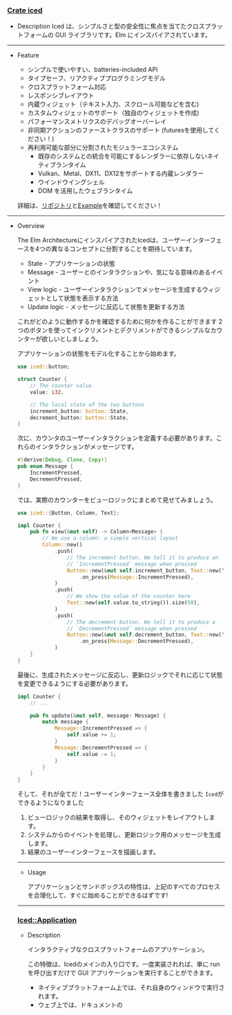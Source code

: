 ### [Crate iced](https://docs.rs/iced/0.2.0/iced/)

  - Description
    Iced は、シンプルさと型の安全性に焦点を当てたクロスプラットフォームの GUI ライブラリです。Elm にインスパイアされています。

---

- Feature

  - シンプルで使いやすい、batteries-included API
  - タイプセーフ、リアクティブプログラミングモデル
  - クロスプラットフォーム対応
  - レスポンシブレイアウト
  - 内蔵ウィジェット（テキスト入力、スクロール可能などを含む)
  - カスタムウィジェットのサポート（独自のウィジェットを作成)
  - パフォーマンスメトリクスのデバッグオーバーレイ
  - 非同期アクションのファーストクラスのサポート (futuresを使用してください！)
  - 再利用可能な部分に分割されたモジュラーエコシステム
    - 既存のシステムとの統合を可能にするレンダラーに依存しないネイティブランタイム
    - Vulkan、Metal、DX11、DX12をサポートする内蔵レンダラー
    - ウインドウイングシェル
    - DOM を活用したウェブランタイム

  詳細は、[リポジトリ](https://github.com/hecrj/iced)と[Example](https://github.com/hecrj/iced/tree/0.2/examples)を確認してください！

---

  - Overview

    The Elm ArchitectureにインスパイアされたIcedは、ユーザーインターフェースを4つの異なるコンセプトに分割することを期待しています。

    - State -  アプリケーションの状態
    - Message - ユーザーとのインタラクションや、気になる意味のあるイベント
    - View logic - ユーザーインタラクションでメッセージを生成するウィジェットとして状態を表示する方法
    - Update logic - メッセージに反応して状態を更新する方法

    これがどのように動作するかを確認するために何かを作ることができます 2つのボタンを使ってインクリメントとデクリメントができるシンプルなカウンターが欲しいとしましょう。

    アプリケーションの状態をモデル化することから始めます。

    ~~~rust
    use iced::button;
    
    struct Counter {
        // The counter value
        value: i32,
    
        // The local state of the two buttons
        increment_button: button::State,
        decrement_button: button::State,
    }
    ~~~

    次に、カウンタのユーザーインタラクションを定義する必要があります。これらのインタラクションがメッセージです。

    ~~~rust
    #[derive(Debug, Clone, Copy)]
    pub enum Message {
        IncrementPressed,
        DecrementPressed,
    }
    ~~~

    では、実際のカウンターをビューロジックにまとめて見せてみましょう。

    ~~~rust
    use iced::{Button, Column, Text};
    
    impl Counter {
        pub fn view(&mut self) -> Column<Message> {
            // We use a column: a simple vertical layout
            Column::new()
                .push(
                    // The increment button. We tell it to produce an
                    // `IncrementPressed` message when pressed
                    Button::new(&mut self.increment_button, Text::new("+"))
                        .on_press(Message::IncrementPressed),
                )
                .push(
                    // We show the value of the counter here
                    Text::new(self.value.to_string()).size(50),
                )
                .push(
                    // The decrement button. We tell it to produce a
                    // `DecrementPressed` message when pressed
                    Button::new(&mut self.decrement_button, Text::new("-"))
                        .on_press(Message::DecrementPressed),
                )
        }
    }
    ~~~

    最後に、生成されたメッセージに反応し、更新ロジックでそれに応じて状態を変更できるようにする必要があります。

    ~~~rust
    impl Counter {
        // ...
    
        pub fn update(&mut self, message: Message) {
            match message {
                Message::IncrementPressed => {
                    self.value += 1;
                }
                Message::DecrementPressed => {
                    self.value -= 1;
                }
            }
        }
    }
    ~~~

    そして、それが全てだ！ユーザーインターフェース全体を書きました `Iced`ができるようになりました

    1. ビューロジックの結果を取得し、そのウィジェットをレイアウトします。
    2. システムからのイベントを処理し、更新ロジック用のメッセージを生成します。
    3. 結果のユーザーインターフェースを描画します。

    ---

    - Usage

      アプリケーションとサンドボックスの特性は、上記のすべてのプロセスを合理化して、すぐに始めることができるはずです!

    ---

    ### [Iced::Application](https://docs.rs/iced/0.2.0/iced/trait.Application.html)

    - Description

      インタラクティブなクロスプラットフォームのアプリケーション。

      この特徴は、Icedのメインの入り口です。一度実装されれば、単に run を呼び出すだけで GUI アプリケーションを実行することができます。

      - ネイティブプラットフォーム上では、それ自身のウィンドウで実行されます。
      - ウェブ上では、ドキュメントの <title> と <body> を制御します。

      アプリケーションはいくつかのメソッドでCommandを返すことで非同期アクションを実行することができます。プログラムの中でバックグラウンドでの作業を行うつもりがない場合、サンドボックスの特徴はシンプルなインターフェイスを提供します。デバッグ機能を有効にしたアプリケーションを使用している場合、F12キーを押すことでデバッグビューを切り替えることができます。

      ---

    - Example

      [リポジトリ](https://github.com/hecrj/iced/tree/0.2/examples)には、`Application trait`を使用したサンプル集があります。

      - clock: Canvasウィジェットを使って時計を描き、その針で現在の時刻を表示するアプリケーションです。
      - `download_progress`: 100 MB のダミーファイルを非同期でダウンロードし、ダウンロードの進行状況を追跡する基本的なアプリケーションです。
      - `events`: 条件付きサブスクリプションを使って表示されるネイティブイベントのログ。
      - `game_of_life`:  `[John Horton Conway]`が考案した`「Game of Life」`のインタラクティブ版。
      - `pokedex`: `PokéAPI`を使ってランダムにポケデックスのエントリー(スプライト付き！)を表示するアプリケーション。
      - `solar_system`: `Canvas`ウィジェットを使って描かれた太陽系のアニメーション。
      - `stopwatch`:  スタート/ストップとリセットボタンが付いた時計で、時間を聞く方法を紹介しています。
      - `todos`: `TodoMV`にインスパイアされた`TODOS`トラッカー。

    ---

    - A Simple "Hello, World"

      ~~~rust
      use iced::{executor, Application, Command, Element, Settings, Text};
      
      pub fn main() -> iced::Result {
          Hello::run(Settings::default())
      }
      
      struct Hello;
      
      impl Application for Hello {
          type Executor = executor::Default;
          type Message = ();
          type Flags = ();
      
          fn new(_flags: ()) -> (Hello, Command<Self::Message>) {
              (Hello, Command::none())
          }
      
          fn title(&self) -> String {
              String::from("A cool application")
          }
      
          fn update(&mut self, _message: Self::Message) -> Command<Self::Message> {
              Command::none()
          }
          
          fn view(&mut self) -> Element<Self::Message> {
              Text::new("Hello, world!").into()
          }
      }
      ~~~


    ---
    
    - Required Methods
    
      - `pub fn new(flags: Self::Flags) -> (Self, Command<Self::Message>)`
    
        設定の一部として実行([run](https://docs.rs/iced/0.2.0/iced/trait.Application.html#method.run))するために提供されたフラグで[Application](https://docs.rs/iced/0.2.0/iced/trait.Application.html)を初期化します。
    
        ここでアプリの初期状態を返します。
    
        さらに、起動時にバックグラウンドで非同期アクションを実行する必要がある場合は、[Command](https://docs.rs/iced/0.2.0/iced/struct.Command.html)を返すことができます。これは、ファイルから状態をロードしたり、最初のHTTPリクエストを実行したりする場合などに便利です。
    
      - `pub fn title(&self) -> String`
    
        アプリケーションの現在のタイトルを返します。
    
        このタイトルは動的なものにすることができます！ランタイムは必要に応じてアプリケーションのタイトルを自動的に更新します。
    
      - `pub fn update(&mut self, message: Self::Message) -> Command<Self::Message>`
    
        メッセージを処理し、[Application](https://docs.rs/iced/0.2.0/iced/trait.Application.html)の状態を更新します。
    
        ここで更新ロジックを定義します。ユーザーのインタラクションやコマンドによって生成されるすべてのメッセージは、このメソッドによって処理されます。
    
        返された[Command](https://docs.rs/iced/0.2.0/iced/struct.Command.html)は、バックグラウンドで直ちに実行されます。
    
      - `pub fn view(&mut self) -> Element<'_, Self::Message>`
    
        [Application](https://docs.rs/iced/0.2.0/iced/trait.Application.html)に表示するウィジェットを返します。
    
        これらのウィジェットは、ユーザーのインタラクションに基づいてメッセージを生成することができます。


​    

---

### [iced::HorizontalAlignment::Center](https://docs.rs/iced/0.2.0/iced/enum.HorizontalAlignment.html#variant.Center)

* Description

  水平方向の中央揃え

---

### [iced::widget::canvas::Text::horizontal_alignment](https://docs.rs/iced/0.2.0/iced/widget/canvas/struct.Text.html#structfield.horizontal_alignment)

* Description

  テキストの水平方向の配置

---

### [iced::Length::Fill](https://docs.rs/iced/0.2.0/iced/enum.Length.html#variant.Fill)

* Description

  残りのスペースをすべて埋める

---

### [iced_futures](https://docs.rs/iced_futures/0.2.0/iced_futures/)

- Description

  Elmにインスパイアされた、GUIプログラミングのための非同期タスクです。

---

### [iced_native](https://docs.rs/iced_native/0.3.0/iced_native/)

- Description

  レンダラに依存しないネイティブGUIランタイム。

  Iced エコシステムのネイティブパス

  `iced_native`は、`iced_core`の上にネイティブランタイムを構築するもので、以下の特徴があります。

  - `druid`にインスパイアされたカスタムレイアウトエンジン
  - すべての組み込みウィジェットのイベント処理
  - レンダラーに依存しないAPI

  これを実現するために、再利用可能なインターフェースをいくつか導入しています。

  - `Widget trait`は、レイアウト要件からイベントや描画のロジックまで、新しいウィジェットを実装するために使用されます。
  - `Renderer trait`の束で、これは、クレートを`Renderer`に依存しないようにするためのものです。

---

### [iced_native::subscription::Recipe](https://docs.rs/iced_native/0.3.0/iced_native/subscription/trait.Recipe.html)

- Description

  [Subscription](https://docs.rs/iced_futures/0.2.0/iced_futures/subscription/struct.Subscription.html)の説明です。

  [Recipe](https://docs.rs/iced_native/0.3.0/iced_native/subscription/trait.Recipe.html)は、[Subscription](https://docs.rs/iced_futures/0.2.0/iced_futures/subscription/struct.Subscription.html)の内部定義です。それは、サブスクリプションを実行して識別するためにランタイムによって使用されます。これを使って自分のものを作ることができます

- Example

  リポジトリには、カスタム[Recipe](https://docs.rs/iced_native/0.3.0/iced_native/subscription/trait.Recipe.html)を使った[サンプル](https://github.com/hecrj/iced/tree/0.2/examples)がいくつかあります。

  [download_progress](https://github.com/hecrj/iced/tree/0.2/examples/download_progress): 100MBのダミーファイルを非同期にダウンロードし、ダウンロードの進行状況を追跡する基本的なアプリケーションです。
  [stopwatch](https://github.com/hecrj/iced/tree/0.2/examples/stopwatch): スタート/ストップとリセットボタンを備えた時計で、時間の聴き方を紹介しています。

